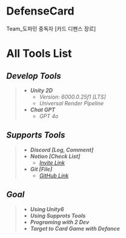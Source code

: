 # DefenseCard
Team_도파민 중독자 [카드 디펜스 장르]

# All Tools List

## ***Develop Tools***
> - ***Unity 2D***
>   - *Version: 6000.0.25f1 [LTS]*
>   - *Universal Render Pipeline*
> - ***Chat GPT***
>   - *GPT 4o*

## ***Supports Tools***
> - ***Discord [Log, Comment]***
> - ***Notion [Check List]***
>   - *[ Invite Link ](https://www.notion.so/invite/f87dc9c697d02d27d4f3c5fef86c83fed68a3673)*
> - ***Git [File]***
>   - *[ GitHub Link ](https://github.com/ekarose0/DefenseCard.git)*

## ***Goal***
> - ***Using Unity6***
> - ***Using Supprots Tools***
> - ***Programing with 2 Dev***
> - ***Target to Card Game with Defance***
